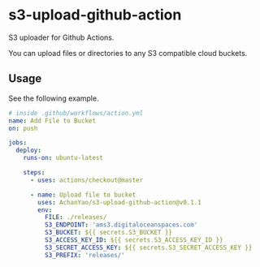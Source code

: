 # s3-upload-github-action

S3 uploader for Github Actions.

You can upload files or directories to any S3 compatible cloud buckets.

## Usage

See the following example.

```YAML
# inside .github/workflows/action.yml
name: Add File to Bucket
on: push

jobs:
  deploy:
    runs-on: ubuntu-latest

    steps:
      - uses: actions/checkout@master

      - name: Upload file to bucket
        uses: AchanYao/s3-upload-github-action@v0.1.1
        env:
          FILE: ./releases/
          S3_ENDPOINT: 'ams3.digitaloceanspaces.com'
          S3_BUCKET: ${{ secrets.S3_BUCKET }}
          S3_ACCESS_KEY_ID: ${{ secrets.S3_ACCESS_KEY_ID }}
          S3_SECRET_ACCESS_KEY: ${{ secrets.S3_SECRET_ACCESS_KEY }}
          S3_PREFIX: 'releases/'
```
